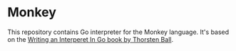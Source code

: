 # Monkey

This repository contains Go interpreter for the Monkey language. It's based on the [Writing an Interperet In Go book by Thorsten Ball](https://www.goodreads.com/book/show/32681092-writing-an-interpreter-in-go).
